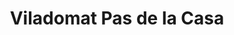 ---
title: "Viladomat Pas de la Casa"
url: /pas-de-la-casa/viladomat-pas-de-la-casa/
shop: sports
---